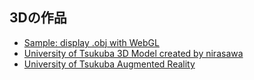 ## 3Dの作品

* [Sample: display .obj with WebGL](https://yamada-k-25.github.io/works/3D/loader_3ds.html)
* [University of Tsukuba 3D Model created by nirasawa](https://yamada-k-25.github.io/works/3D/tsukuba3gaku.html)
* [University of Tsukuba Augmented Reality](https://yamada-k-25.github.io/works/3D/TsukubaUniversity3D/index.html)
